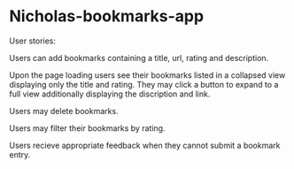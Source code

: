 # Nicholas-bookmarks-app


User stories:

Users can add bookmarks containing a title, url, rating and description.

Upon the page loading users see their bookmarks listed in a collapsed view displaying only the title and rating. They may click a button to expand to a full view additionally displaying the discription and link.

Users may delete bookmarks.

Users may filter their bookmarks by rating.

Users recieve appropriate feedback when they cannot submit a bookmark entry.
